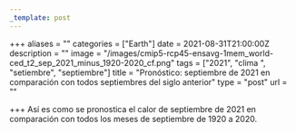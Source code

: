 ```yaml
---
_template: post
---
```



+++
aliases = ""
categories = ["Earth"]
date = 2021-08-31T21:00:00Z
description = ""
image = "/images/cmip5-rcp45-ensavg-1mem_world-ced_t2_sep_2021_minus_1920-2020_cf.png"
tags = ["2021", "clima ", "setiembre", "septiembre"]
title = "Pronóstico: septiembre de 2021 en comparación con todos septiembres del siglo anterior"
type = "post"
url = ""

+++
Así es como se pronostica el calor de septiembre de 2021 en comparación con todos los meses de septiembre de 1920 a 2020.
